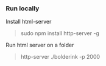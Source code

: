 ### Run locally

Install html-server
> sudo npm install http-server -g

Run html server on a folder
> http-server ./bolderink -p 2000
